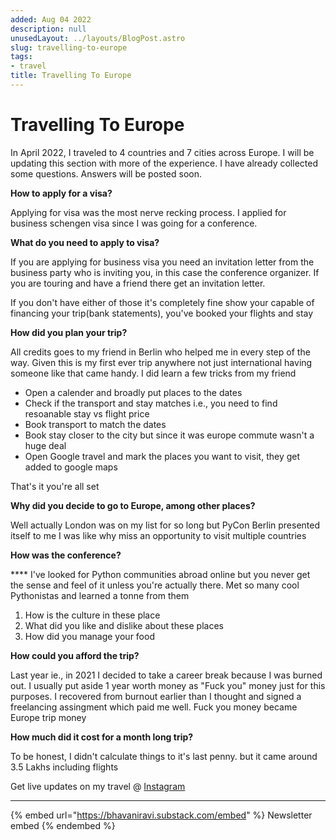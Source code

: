 ```yaml
---
added: Aug 04 2022
description: null
unusedLayout: ../layouts/BlogPost.astro
slug: travelling-to-europe
tags:
- travel
title: Travelling To Europe
---
```


# Travelling To Europe

In April 2022, I traveled to 4 countries and 7 cities across Europe. I will be updating this section with more of the experience. I have already collected some questions. Answers will be posted soon.

**How to apply for a visa?**

Applying for visa was the most nerve recking process. I applied for business schengen visa since I was going for a conference.

**What do you need to apply to visa?**

If you are applying for business visa you need an invitation letter from the business party who is inviting you, in this case the conference organizer. If you are touring and have a friend there get an invitation letter.

If you don't have either of those it's completely fine show your capable of financing your trip(bank statements), you've booked your flights and stay

**How did you plan your trip?**

All credits goes to my friend in Berlin who helped me in every step of the way. Given this is my first ever trip anywhere not just international having someone like that came handy. I did learn a few tricks from my friend

- Open a calender and broadly put places to the dates
- Check if the transport and stay matches i.e., you need to find resoanable stay vs flight price
- Book transport to match the dates
- Book stay closer to the city but since it was europe commute wasn't a huge deal
- Open Google travel and mark the places you want to visit, they get added to google maps

That's it you're all set

**Why did you decide to go to Europe, among other places?**

Well actually London was on my list for so long but PyCon Berlin presented itself to me I was like why miss an opportunity to visit multiple countries

**How was the conference?**

\*\*\*\* I've looked for Python communities abroad online but you never get the sense and feel of it unless you're actually there. Met so many cool Pythonistas and learned a tonne from them

1. How is the culture in these place
2. What did you like and dislike about these places
3. How did you manage your food

**How could you afford the trip?**

Last year ie., in 2021 I decided to take a career break because I was burned out. I usually put aside 1 year worth money as "Fuck you" money just for this purposes. I recovered from burnout earlier than I thought and signed a freelancing assingment which paid me well. Fuck you money became Europe trip money

**How much did it cost for a month long trip?**

To be honest, I didn't calculate things to it's last penny. but it came around 3.5 Lakhs including flights

Get live updates on my travel @ [Instagram](https://instagram.com/bhavanicodes)

---

{% embed url="https://bhavaniravi.substack.com/embed" %}
Newsletter embed
{% endembed %}